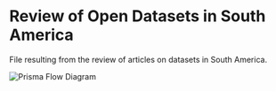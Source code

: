 # Review of Open Datasets in South America

File resulting from the review of articles on datasets in South America.


![Prisma Flow Diagram](https://github.com/dsrestrepo/Review_datasets_South_America/blob/main/Plots/PRISMA%20flow%20diagram.png)

